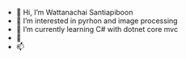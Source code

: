 - 👋 Hi, I’m Wattanachai Santiapiboon
- 👀 I’m interested in pyrhon and image processing
- 🌱 I’m currently learning C# with dotnet core mvc 
- 💞️ 
- 📫

<!---
Maaprang/Maaprang is a ✨ special ✨ repository because its `README.md` (this file) appears on your GitHub profile.
You can click the Preview link to take a look at your changes.
--->
